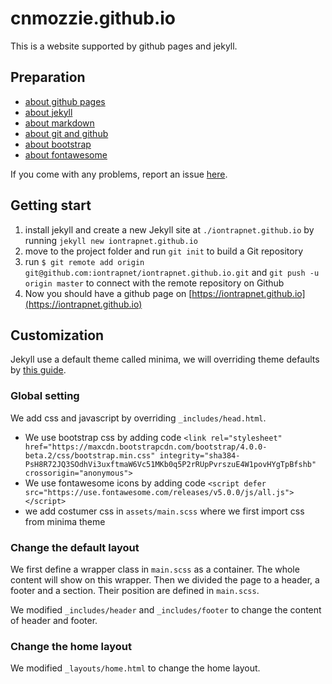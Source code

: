 
# cnmozzie.github.io
This is a website supported by github pages and jekyll.

## Preparation

 - [about github pages](https://pages.github.com/)
 - [about jekyll](https://jekyllrb.com/)
 - [about markdown](https://en.wikipedia.org/wiki/Markdown)
 - [about git and github](https://www.liaoxuefeng.com/wiki/0013739516305929606dd18361248578c67b8067c8c017b000)
 - [about bootstrap](https://getbootstrap.com/docs/4.0/getting-started/introduction/)
 - [about fontawesome](https://fontawesome.com/icons?d=gallery)

If you come with any problems, report an issue [here](https://github.com/cnmozzie/cnmozzie.github.io/issues).

## Getting start

1. install jekyll and create a new Jekyll site at `./iontrapnet.github.io` by running ```jekyll new iontrapnet.github.io```
2. move to the project folder and run ```git init``` to build a Git repository
3. run ```$ git remote add origin git@github.com:iontrapnet/iontrapnet.github.io.git``` and ```git push -u origin master``` to connect with the remote repository on Github
4. Now you should have a github page on [https://iontrapnet.github.io](https://iontrapnet.github.io)

## Customization

Jekyll use a default theme called minima, we will overriding theme defaults by [this guide](https://jekyllrb.com/docs/themes/#overriding-theme-defaults).

### Global setting

We add css and javascript by overriding `_includes/head.html`.

 - We use bootstrap css by adding code ```<link rel="stylesheet" href="https://maxcdn.bootstrapcdn.com/bootstrap/4.0.0-beta.2/css/bootstrap.min.css" integrity="sha384-PsH8R72JQ3SOdhVi3uxftmaW6Vc51MKb0q5P2rRUpPvrszuE4W1povHYgTpBfshb" crossorigin="anonymous">```
 - We use fontawesome icons by adding code ```<script defer src="https://use.fontawesome.com/releases/v5.0.0/js/all.js"></script>```
 - we add costumer css in `assets/main.scss` where we first import css from minima theme

### Change the default layout

We first define a wrapper class in `main.scss` as a container. The whole content will show on this wrapper. Then we divided the page to a header, a footer and a section. Their position are defined in `main.scss`. 

We modified `_includes/header` and `_includes/footer` to change the content of header and footer. 

### Change the home layout

We modified `_layouts/home.html` to change the home layout.